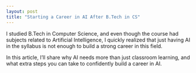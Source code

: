 ```yaml
---
layout: post
title: "Starting a Career in AI After B.Tech in CS"
---
```


I studied B.Tech in Computer Science, and even though the course had subjects related to Artificial Intelligence, 
I quickly realized that just having AI in the syllabus is not enough to build a strong career in this field.

In this article, I’ll share why AI needs more than just classroom learning, 
and what extra steps you can take to confidently build a career in AI.
